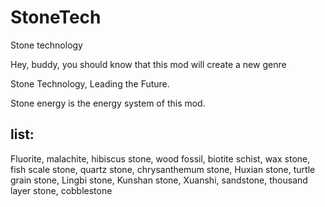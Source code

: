 # StoneTech
Stone technology

Hey, buddy, you should know that this mod will create a new genre

Stone Technology, Leading the Future.

Stone energy is the energy system of this mod.

## list:
Fluorite, malachite, hibiscus stone, wood fossil, biotite schist, wax stone, fish scale stone, quartz stone, chrysanthemum stone, Huxian stone, turtle grain stone, Lingbi stone, Kunshan stone, Xuanshi, sandstone, thousand layer stone, cobblestone
